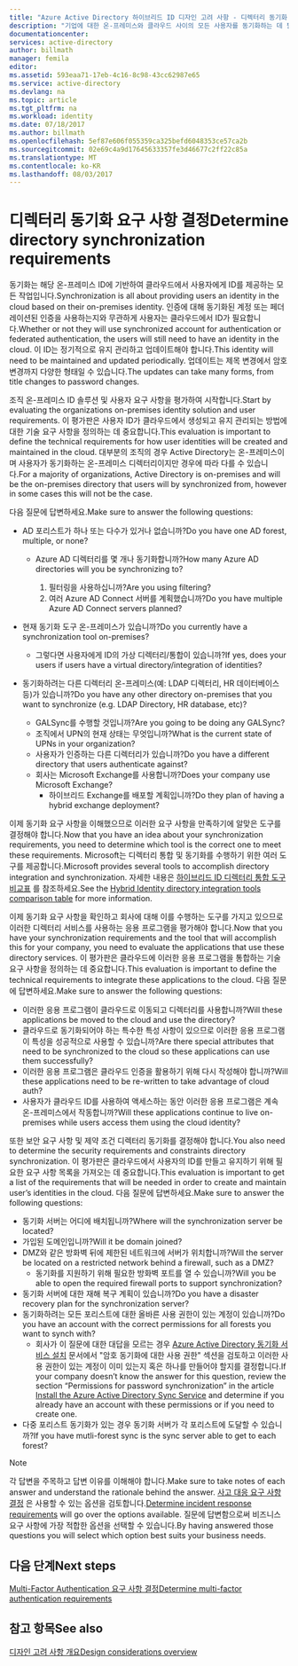 ```yaml
---
title: "Azure Active Directory 하이브리드 ID 디자인 고려 사항 - 디렉터리 동기화 요구 사항 확인 | Microsoft Docs"
description: "기업에 대한 온-프레미스와 클라우드 사이의 모든 사용자를 동기화하는 데 필요한 요구 사항을 식별합니다."
documentationcenter: 
services: active-directory
author: billmath
manager: femila
editor: 
ms.assetid: 593eaa71-17eb-4c16-8c98-43cc62987e65
ms.service: active-directory
ms.devlang: na
ms.topic: article
ms.tgt_pltfrm: na
ms.workload: identity
ms.date: 07/18/2017
ms.author: billmath
ms.openlocfilehash: 5ef87e606f055359ca325befd6048353ce57ca2b
ms.sourcegitcommit: 02e69c4a9d17645633357fe3d46677c2ff22c85a
ms.translationtype: MT
ms.contentlocale: ko-KR
ms.lasthandoff: 08/03/2017
---
```

# <a name="determine-directory-synchronization-requirements"></a><span data-ttu-id="53e6f-103">디렉터리 동기화 요구 사항 결정</span><span class="sxs-lookup"><span data-stu-id="53e6f-103">Determine directory synchronization requirements</span></span>
<span data-ttu-id="53e6f-104">동기화는 해당 온-프레미스 ID에 기반하여 클라우드에서 사용자에게 ID를 제공하는 모든 작업입니다.</span><span class="sxs-lookup"><span data-stu-id="53e6f-104">Synchronization is all about providing users an identity in the cloud based on their on-premises identity.</span></span> <span data-ttu-id="53e6f-105">인증에 대해 동기화된 계정 또는 페더레이션된 인증을 사용하는지와 무관하게 사용자는 클라우드에서 ID가 필요합니다.</span><span class="sxs-lookup"><span data-stu-id="53e6f-105">Whether or not they will use synchronized account for authentication or federated authentication, the users will still need to have an identity in the cloud.</span></span>  <span data-ttu-id="53e6f-106">이 ID는 정기적으로 유지 관리하고 업데이트해야 합니다.</span><span class="sxs-lookup"><span data-stu-id="53e6f-106">This identity will need to be maintained and updated periodically.</span></span>  <span data-ttu-id="53e6f-107">업데이트는 제목 변경에서 암호 변경까지 다양한 형태일 수 있습니다.</span><span class="sxs-lookup"><span data-stu-id="53e6f-107">The updates can take many forms, from title changes to password changes.</span></span>  

<span data-ttu-id="53e6f-108">조직 온-프레미스 ID 솔루션 및 사용자 요구 사항을 평가하여 시작합니다.</span><span class="sxs-lookup"><span data-stu-id="53e6f-108">Start by evaluating the organizations on-premises identity solution and user requirements.</span></span> <span data-ttu-id="53e6f-109">이 평가판은 사용자 ID가 클라우드에서 생성되고 유지 관리되는 방법에 대한 기술 요구 사항을 정의하는 데 중요합니다.</span><span class="sxs-lookup"><span data-stu-id="53e6f-109">This evaluation is important to define the technical requirements for how user identities will be created and maintained in the cloud.</span></span>  <span data-ttu-id="53e6f-110">대부분의 조직의 경우 Active Directory는 온-프레미스이며 사용자가 동기화하는 온-프레미스 디렉터리이지만 경우에 따라 다를 수 있습니다.</span><span class="sxs-lookup"><span data-stu-id="53e6f-110">For a majority of organizations, Active Directory is on-premises and will be the on-premises directory that users will by synchronized from, however in some cases this will not be the case.</span></span>  

<span data-ttu-id="53e6f-111">다음 질문에 답변하세요.</span><span class="sxs-lookup"><span data-stu-id="53e6f-111">Make sure to answer the following questions:</span></span>

* <span data-ttu-id="53e6f-112">AD 포리스트가 하나 또는 다수가 있거나 없습니까?</span><span class="sxs-lookup"><span data-stu-id="53e6f-112">Do you have one AD forest, multiple, or none?</span></span>
  
  * <span data-ttu-id="53e6f-113">Azure AD 디렉터리를 몇 개나 동기화합니까?</span><span class="sxs-lookup"><span data-stu-id="53e6f-113">How many Azure AD directories will you be synchronizing to?</span></span>
    
    1. <span data-ttu-id="53e6f-114">필터링을 사용하십니까?</span><span class="sxs-lookup"><span data-stu-id="53e6f-114">Are you using filtering?</span></span>
    2. <span data-ttu-id="53e6f-115">여러 Azure AD Connect 서버를 계획했습니까?</span><span class="sxs-lookup"><span data-stu-id="53e6f-115">Do you have multiple Azure AD Connect servers planned?</span></span>
* <span data-ttu-id="53e6f-116">현재 동기화 도구 온-프레미스가 있습니까?</span><span class="sxs-lookup"><span data-stu-id="53e6f-116">Do you currently have a synchronization tool on-premises?</span></span>
  
  * <span data-ttu-id="53e6f-117">그렇다면 사용자에게 ID의 가상 디렉터리/통합이 있습니까?</span><span class="sxs-lookup"><span data-stu-id="53e6f-117">If yes, does your users if users have a virtual directory/integration of identities?</span></span>
* <span data-ttu-id="53e6f-118">동기화하려는 다른 디렉터리 온-프레미스(예: LDAP 디렉터리, HR 데이터베이스 등)가 있습니까?</span><span class="sxs-lookup"><span data-stu-id="53e6f-118">Do you have any other directory on-premises that you want to synchronize (e.g. LDAP Directory, HR database, etc)?</span></span>
  * <span data-ttu-id="53e6f-119">GALSync를 수행할 것입니까?</span><span class="sxs-lookup"><span data-stu-id="53e6f-119">Are you going to be doing any GALSync?</span></span>
  * <span data-ttu-id="53e6f-120">조직에서 UPN의 현재 상태는 무엇입니까?</span><span class="sxs-lookup"><span data-stu-id="53e6f-120">What is the current state of UPNs in your organization?</span></span> 
  * <span data-ttu-id="53e6f-121">사용자가 인증하는 다른 디렉터리가 있습니까?</span><span class="sxs-lookup"><span data-stu-id="53e6f-121">Do you have a different directory that users authenticate against?</span></span>
  * <span data-ttu-id="53e6f-122">회사는 Microsoft Exchange를 사용합니까?</span><span class="sxs-lookup"><span data-stu-id="53e6f-122">Does your company use Microsoft Exchange?</span></span>
    * <span data-ttu-id="53e6f-123">하이브리드 Exchange를 배포할 계획입니까?</span><span class="sxs-lookup"><span data-stu-id="53e6f-123">Do they plan of having a hybrid exchange deployment?</span></span>

<span data-ttu-id="53e6f-124">이제 동기화 요구 사항을 이해했으므로 이러한 요구 사항을 만족하기에 알맞은 도구를 결정해야 합니다.</span><span class="sxs-lookup"><span data-stu-id="53e6f-124">Now that you have an idea about your synchronization requirements, you need to determine which tool is the correct one to meet these requirements.</span></span>  <span data-ttu-id="53e6f-125">Microsoft는 디렉터리 통합 및 동기화를 수행하기 위한 여러 도구를 제공합니다.</span><span class="sxs-lookup"><span data-stu-id="53e6f-125">Microsoft provides several tools to accomplish directory integration and synchronization.</span></span>  <span data-ttu-id="53e6f-126">자세한 내용은 [하이브리드 ID 디렉터리 통합 도구 비교표](active-directory-hybrid-identity-design-considerations-tools-comparison.md) 를 참조하세요.</span><span class="sxs-lookup"><span data-stu-id="53e6f-126">See the [Hybrid Identity directory integration tools comparison table](active-directory-hybrid-identity-design-considerations-tools-comparison.md) for more information.</span></span> 

<span data-ttu-id="53e6f-127">이제 동기화 요구 사항을 확인하고 회사에 대해 이를 수행하는 도구를 가지고 있으므로 이러한 디렉터리 서비스를 사용하는 응용 프로그램을 평가해야 합니다.</span><span class="sxs-lookup"><span data-stu-id="53e6f-127">Now that you have your synchronization requirements and the tool that will accomplish this for your company, you need to evaluate the applications that use these directory services.</span></span> <span data-ttu-id="53e6f-128">이 평가판은 클라우드에 이러한 응용 프로그램을 통합하는 기술 요구 사항을 정의하는 데 중요합니다.</span><span class="sxs-lookup"><span data-stu-id="53e6f-128">This evaluation is important to define the technical requirements to integrate these applications to the cloud.</span></span> <span data-ttu-id="53e6f-129">다음 질문에 답변하세요.</span><span class="sxs-lookup"><span data-stu-id="53e6f-129">Make sure to answer the following questions:</span></span>

* <span data-ttu-id="53e6f-130">이러한 응용 프로그램이 클라우드로 이동되고 디렉터리를 사용합니까?</span><span class="sxs-lookup"><span data-stu-id="53e6f-130">Will these applications be moved to the cloud and use the directory?</span></span>
* <span data-ttu-id="53e6f-131">클라우드로 동기화되어야 하는 특수한 특성 사항이 있으므로 이러한 응용 프로그램이 특성을 성공적으로 사용할 수 있습니까?</span><span class="sxs-lookup"><span data-stu-id="53e6f-131">Are there special attributes that need to be synchronized to the cloud so these applications can use them successfully?</span></span>
* <span data-ttu-id="53e6f-132">이러한 응용 프로그램은 클라우드 인증을 활용하기 위해 다시 작성해야 합니까?</span><span class="sxs-lookup"><span data-stu-id="53e6f-132">Will these applications need to be re-written to take advantage of cloud auth?</span></span>
* <span data-ttu-id="53e6f-133">사용자가 클라우드 ID를 사용하여 액세스하는 동안 이러한 응용 프로그램은 계속 온-프레미스에서 작동합니까?</span><span class="sxs-lookup"><span data-stu-id="53e6f-133">Will these applications continue to live on-premises while users access them using the cloud identity?</span></span>

<span data-ttu-id="53e6f-134">또한 보안 요구 사항 및 제약 조건 디렉터리 동기화를 결정해야 합니다.</span><span class="sxs-lookup"><span data-stu-id="53e6f-134">You also need to determine the security requirements and constraints directory synchronization.</span></span> <span data-ttu-id="53e6f-135">이 평가판은 클라우드에서 사용자의 ID를 만들고 유지하기 위해 필요한 요구 사항 목록을 가져오는 데 중요합니다.</span><span class="sxs-lookup"><span data-stu-id="53e6f-135">This evaluation is important to get a list of the requirements that will be needed in order to create and maintain user’s identities in the cloud.</span></span> <span data-ttu-id="53e6f-136">다음 질문에 답변하세요.</span><span class="sxs-lookup"><span data-stu-id="53e6f-136">Make sure to answer the following questions:</span></span>

* <span data-ttu-id="53e6f-137">동기화 서버는 어디에 배치됩니까?</span><span class="sxs-lookup"><span data-stu-id="53e6f-137">Where will the synchronization server be located?</span></span>
* <span data-ttu-id="53e6f-138">가입된 도메인입니까?</span><span class="sxs-lookup"><span data-stu-id="53e6f-138">Will it be domain joined?</span></span>
* <span data-ttu-id="53e6f-139">DMZ와 같은 방화벽 뒤에 제한된 네트워크에 서버가 위치합니까?</span><span class="sxs-lookup"><span data-stu-id="53e6f-139">Will the server be located on a restricted network behind a firewall, such as a DMZ?</span></span>
  * <span data-ttu-id="53e6f-140">동기화를 지원하기 위해 필요한 방화벽 포트를 열 수 있습니까?</span><span class="sxs-lookup"><span data-stu-id="53e6f-140">Will you be able to open the required firewall ports to support synchronization?</span></span>
* <span data-ttu-id="53e6f-141">동기화 서버에 대한 재해 복구 계획이 있습니까?</span><span class="sxs-lookup"><span data-stu-id="53e6f-141">Do you have a disaster recovery plan for the synchronization server?</span></span>
* <span data-ttu-id="53e6f-142">동기화하려는 모든 포리스트에 대한 올바른 사용 권한이 있는 계정이 있습니까?</span><span class="sxs-lookup"><span data-stu-id="53e6f-142">Do you have an account with the correct permissions for all forests you want to synch with?</span></span>
  * <span data-ttu-id="53e6f-143">회사가 이 질문에 대한 대답을 모르는 경우 [Azure Active Directory 동기화 서비스 설치](https://msdn.microsoft.com/library/azure/dn757602.aspx#BKMK_CreateAnADAccountForTheSyncService) 문서에서 "암호 동기화에 대한 사용 권한" 섹션을 검토하고 이러한 사용 권한이 있는 계정이 이미 있는지 혹은 하나를 만들어야 할지를 결정합니다.</span><span class="sxs-lookup"><span data-stu-id="53e6f-143">If your company doesn’t know the answer for this question, review the section “Permissions for password synchronization” in the article [Install the Azure Active Directory Sync Service](https://msdn.microsoft.com/library/azure/dn757602.aspx#BKMK_CreateAnADAccountForTheSyncService) and determine if you already have an account with these permissions or if you need to create one.</span></span>
* <span data-ttu-id="53e6f-144">다중 포리스트 동기화가 있는 경우 동기화 서버가 각 포리스트에 도달할 수 있습니까?</span><span class="sxs-lookup"><span data-stu-id="53e6f-144">If you have mutli-forest sync is the sync server able to get to each forest?</span></span>

> [!NOTE]
> <span data-ttu-id="53e6f-145">각 답변을 주목하고 답변 이유를 이해해야 합니다.</span><span class="sxs-lookup"><span data-stu-id="53e6f-145">Make sure to take notes of each answer and understand the rationale behind the answer.</span></span> <span data-ttu-id="53e6f-146">[사고 대응 요구 사항 결정](active-directory-hybrid-identity-design-considerations-incident-response-requirements.md) 은 사용할 수 있는 옵션을 검토합니다.</span><span class="sxs-lookup"><span data-stu-id="53e6f-146">[Determine incident response requirements](active-directory-hybrid-identity-design-considerations-incident-response-requirements.md) will go over the options available.</span></span> <span data-ttu-id="53e6f-147">질문에 답변함으로써 비즈니스 요구 사항에 가장 적합한 옵션을 선택할 수 있습니다.</span><span class="sxs-lookup"><span data-stu-id="53e6f-147">By having answered those questions you will select which option best suits your business needs.</span></span>
> 
> 

## <a name="next-steps"></a><span data-ttu-id="53e6f-148">다음 단계</span><span class="sxs-lookup"><span data-stu-id="53e6f-148">Next steps</span></span>
[<span data-ttu-id="53e6f-149">Multi-Factor Authentication 요구 사항 결정</span><span class="sxs-lookup"><span data-stu-id="53e6f-149">Determine multi-factor authentication requirements</span></span>](active-directory-hybrid-identity-design-considerations-multifactor-auth-requirements.md)

## <a name="see-also"></a><span data-ttu-id="53e6f-150">참고 항목</span><span class="sxs-lookup"><span data-stu-id="53e6f-150">See also</span></span>
[<span data-ttu-id="53e6f-151">디자인 고려 사항 개요</span><span class="sxs-lookup"><span data-stu-id="53e6f-151">Design considerations overview</span></span>](active-directory-hybrid-identity-design-considerations-overview.md)

